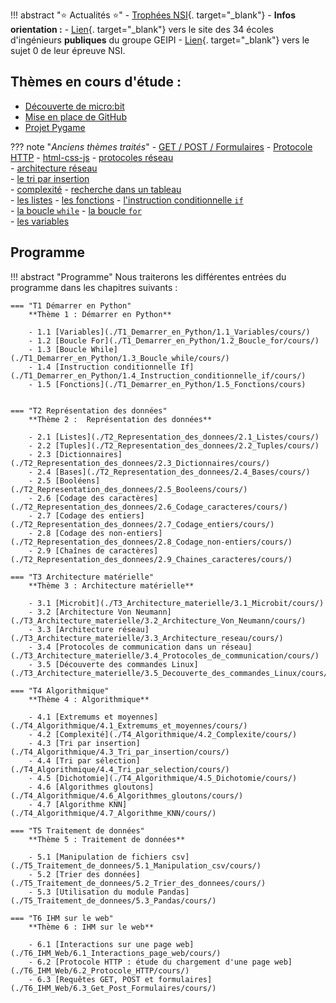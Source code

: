 
!!! abstract ":star: Actualités :star:"
    - [Trophées NSI](https://trophees-nsi.fr/){. target="_blank"}
    - **Infos orientation :**
        - [Lien](https://www.geipi-polytech.org/){. target="_blank"} vers le site des 34 écoles d'ingénieurs **publiques** du groupe GEIPI
        - [Lien](data/sujet0_geipi.pdf){. target="_blank"} vers le sujet 0 de leur épreuve NSI.



## Thèmes en cours d'étude :
- [Découverte de micro:bit](./T3_Architecture_materielle/3.1_Microbit/cours/)
- [Mise en place de GitHub](./T6_Mini-projets/Github/)
- [Projet Pygame](./T6_Mini-projets/05_Initiation_Pygame/)




??? note "*Anciens thèmes traités*"
    - [GET / POST / Formulaires](./T6_IHM_Web/6.3_Get_Post_Formulaires/cours/) 
    - [Protocole HTTP](./T6_IHM_Web/6.2_Protocole_HTTP/cours/) 
    - [html-css-js](./T6_IHM_Web/6.1_Interactions_page_web/cours/) 
    - [protocoles réseau](./T3_Architecture_materielle/3.4_Protocoles_de_communication/cours/)  
    - [architecture réseau](./T3_Architecture_materielle/3.3_Architecture_reseau/cours/)  
    - [le tri par insertion](./T4_Algorithmique/4.3_Tri_par_insertion/cours/)  
    - [complexité](./T4_Algorithmique/4.2_Complexite/cours/)
    - [recherche dans un tableau](T4_Algorithmique/4.1_Extremums_et_moyennes/cours/)  
    - [les listes](T2_Representation_des_donnees/2.1_Listes/cours/)
    - [les fonctions](T1_Demarrer_en_Python/1.5_Fonctions/cours/)
    -  [l'instruction conditionnelle ```if```](T1_Demarrer_en_Python/1.4_Instruction_conditionnelle_if/cours/)  
    -  [la boucle ```while```](T1_Demarrer_en_Python/1.3_Boucle_while/cours/)
    -  [la boucle ```for```](T1_Demarrer_en_Python/1.2_Boucle_for/cours/)  
    -  [les variables](T1_Demarrer_en_Python/1.1_Variables/cours/)  




## Programme
!!! abstract "Programme"
    Nous traiterons les différentes entrées du programme dans les chapitres suivants :

    === "T1 Démarrer en Python"
        **Thème 1 : Démarrer en Python**

        - 1.1 [Variables](./T1_Demarrer_en_Python/1.1_Variables/cours/)
        - 1.2 [Boucle For](./T1_Demarrer_en_Python/1.2_Boucle_for/cours/)
        - 1.3 [Boucle While](./T1_Demarrer_en_Python/1.3_Boucle_while/cours/)
        - 1.4 [Instruction conditionnelle If](./T1_Demarrer_en_Python/1.4_Instruction_conditionnelle_if/cours/)
        - 1.5 [Fonctions](./T1_Demarrer_en_Python/1.5_Fonctions/cours)

    
    === "T2 Représentation des données"
        **Thème 2 :  Représentation des données**

        - 2.1 [Listes](./T2_Representation_des_donnees/2.1_Listes/cours/)
        - 2.2 [Tuples](./T2_Representation_des_donnees/2.2_Tuples/cours/)
        - 2.3 [Dictionnaires](./T2_Representation_des_donnees/2.3_Dictionnaires/cours/)
        - 2.4 [Bases](./T2_Representation_des_donnees/2.4_Bases/cours/)
        - 2.5 [Booléens](./T2_Representation_des_donnees/2.5_Booleens/cours/)
        - 2.6 [Codage des caractères](./T2_Representation_des_donnees/2.6_Codage_caracteres/cours/)
        - 2.7 [Codage des entiers](./T2_Representation_des_donnees/2.7_Codage_entiers/cours/)
        - 2.8 [Codage des non-entiers](./T2_Representation_des_donnees/2.8_Codage_non-entiers/cours/)
        - 2.9 [Chaînes de caractères](./T2_Representation_des_donnees/2.9_Chaines_caracteres/cours/)

    === "T3 Architecture matérielle"
        **Thème 3 : Architecture matérielle**

        - 3.1 [Microbit](./T3_Architecture_materielle/3.1_Microbit/cours/)
        - 3.2 [Architecture Von Neumann](./T3_Architecture_materielle/3.2_Architecture_Von_Neumann/cours/)
        - 3.3 [Architecture réseau](./T3_Architecture_materielle/3.3_Architecture_reseau/cours/)
        - 3.4 [Protocoles de communication dans un réseau](./T3_Architecture_materielle/3.4_Protocoles_de_communication/cours/)
        - 3.5 [Découverte des commandes Linux](./T3_Architecture_materielle/3.5_Decouverte_des_commandes_Linux/cours/)

    === "T4 Algorithmique"
        **Thème 4 : Algorithmique**

        - 4.1 [Extremums et moyennes](./T4_Algorithmique/4.1_Extremums_et_moyennes/cours/)
        - 4.2 [Complexité](./T4_Algorithmique/4.2_Complexite/cours/)
        - 4.3 [Tri par insertion](./T4_Algorithmique/4.3_Tri_par_insertion/cours/)
        - 4.4 [Tri par sélection](./T4_Algorithmique/4.4_Tri_par_selection/cours/)
        - 4.5 [Dichotomie](./T4_Algorithmique/4.5_Dichotomie/cours/)
        - 4.6 [Algorithmes gloutons](./T4_Algorithmique/4.6_Algorithmes_gloutons/cours/)
        - 4.7 [Algorithme KNN](./T4_Algorithmique/4.7_Algorithme_KNN/cours/)

    === "T5 Traitement de données"
        **Thème 5 : Traitement de données**

        - 5.1 [Manipulation de fichiers csv](./T5_Traitement_de_donnees/5.1_Manipulation_csv/cours/)
        - 5.2 [Trier des données](./T5_Traitement_de_donnees/5.2_Trier_des_donnees/cours/)
        - 5.3 [Utilisation du module Pandas](./T5_Traitement_de_donnees/5.3_Pandas/cours/)

    === "T6 IHM sur le web"
        **Thème 6 : IHM sur le web**

        - 6.1 [Interactions sur une page web](./T6_IHM_Web/6.1_Interactions_page_web/cours/)
        - 6.2 [Protocole HTTP : étude du chargement d'une page web](./T6_IHM_Web/6.2_Protocole_HTTP/cours/)
        - 6.3 [Requêtes GET, POST et formulaires](./T6_IHM_Web/6.3_Get_Post_Formulaires/cours/)

